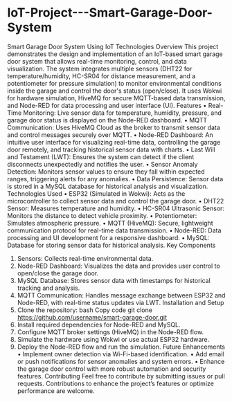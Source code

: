 # IoT-Project---Smart-Garage-Door-System

Smart Garage Door System Using IoT Technologies
Overview
This project demonstrates the design and implementation of an IoT-based smart garage door system that allows real-time monitoring, control, and data visualization. The system integrates multiple sensors (DHT22 for temperature/humidity, HC-SR04 for distance measurement, and a potentiometer for pressure simulation) to monitor environmental conditions inside the garage and control the door's status (open/close). It uses Wokwi for hardware simulation, HiveMQ for secure MQTT-based data transmission, and Node-RED for data processing and user interface (UI).
Features
•	Real-Time Monitoring: Live sensor data for temperature, humidity, pressure, and garage door status is displayed on the Node-RED dashboard.
•	MQTT Communication: Uses HiveMQ Cloud as the broker to transmit sensor data and control messages securely over MQTT.
•	Node-RED Dashboard: An intuitive user interface for visualizing real-time data, controlling the garage door remotely, and tracking historical sensor data with charts.
•	Last Will and Testament (LWT): Ensures the system can detect if the client disconnects unexpectedly and notifies the user.
•	Sensor Anomaly Detection: Monitors sensor values to ensure they fall within expected ranges, triggering alerts for any anomalies.
•	Data Persistence: Sensor data is stored in a MySQL database for historical analysis and visualization.
Technologies Used
•	ESP32 (Simulated in Wokwi): Acts as the microcontroller to collect sensor data and control the garage door.
•	DHT22 Sensor: Measures temperature and humidity.
•	HC-SR04 Ultrasonic Sensor: Monitors the distance to detect vehicle proximity.
•	Potentiometer: Simulates atmospheric pressure.
•	MQTT (HiveMQ): Secure, lightweight communication protocol for real-time data transmission.
•	Node-RED: Data processing and UI development for a responsive dashboard.
•	MySQL: Database for storing sensor data for historical analysis.
Key Components
1.	Sensors: Collects real-time environmental data.
2.	Node-RED Dashboard: Visualizes the data and provides user control to open/close the garage door.
3.	MySQL Database: Stores sensor data with timestamps for historical tracking and analysis.
4.	MQTT Communication: Handles message exchange between ESP32 and Node-RED, with real-time status updates via LWT.
Installation and Setup
1.	Clone the repository:
bash
Copy code
git clone https://github.com/username/smart-garage-door.git
2.	Install required dependencies for Node-RED and MySQL.
3.	Configure MQTT broker settings (HiveMQ) in the Node-RED flow.
4.	Simulate the hardware using Wokwi or use actual ESP32 hardware.
5.	Deploy the Node-RED flow and run the simulation.
Future Enhancements
•	Implement owner detection via Wi-Fi-based identification.
•	Add email or push notifications for sensor anomalies and system errors.
•	Enhance the garage door control with more robust automation and security features.
Contributing
Feel free to contribute by submitting issues or pull requests. Contributions to enhance the project’s features or optimize performance are welcome.

